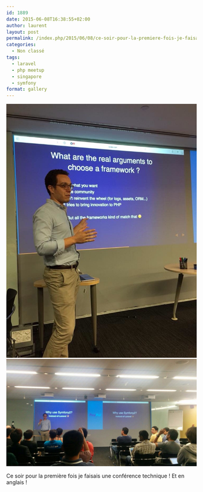 ```yaml
---
id: 1889
date: 2015-06-08T16:38:55+02:00
author: laurent
layout: post
permalink: /index.php/2015/06/08/ce-soir-pour-la-premiere-fois-je-faisais-une/
categories:
  - Non classé
tags:
  - laravel
  - php meetup
  - singapore
  - symfony
format: gallery
---
```

<img src="/images/2015/06/tumblr_npmwwwuf5W1uuvt0bo1_1280.jpg" />
<img src="/images/2015/06/tumblr_npmwwwuf5W1uuvt0bo2_1280.jpg" />

Ce soir pour la première fois je faisais une conférence technique ! Et en anglais !